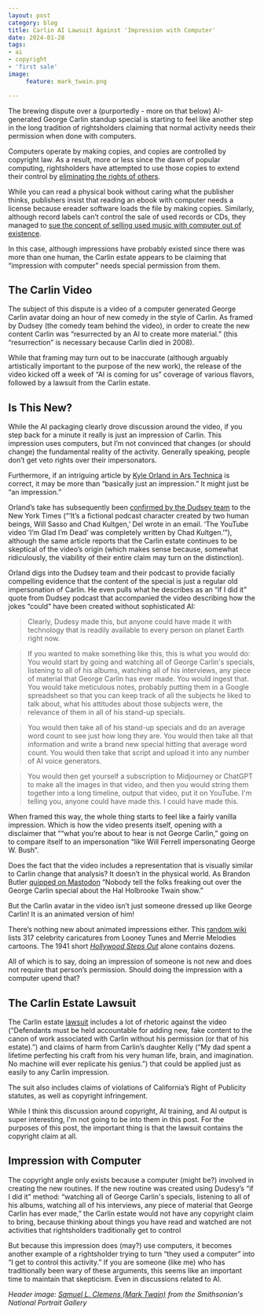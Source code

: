 ```yaml
---
layout: post
category: blog
title: Carlin AI Lawsuit Against 'Impression with Computer'
date: 2024-01-28
tags:
- ai
- copyright
- 'first sale'
image:
     feature: mark_twain.png

---
```


The brewing dispute over a (purportedly - more on that below) AI-generated George Carlin standup special is starting to feel like another step in the long tradition of rightsholders claiming that normal activity needs their permission when done with computers.

Computers operate by making copies, and copies are controlled by copyright law.  As a result, more or less since the dawn of popular computing, rightsholders have attempted to use those copies to extend their control by [eliminating the rights of others](https://mitpress.mit.edu/9780262535243/the-end-of-ownership/).  

While you can read a physical book without caring what the publisher thinks, publishers insist that reading an ebook with computer needs a license because ereader software loads the file by making copies.  Similarly, although record labels can’t control the sale of used records or CDs, they managed to [sue the concept of selling used music with computer out of existence](https://en.wikipedia.org/wiki/Capitol_Records,_LLC_v._ReDigi_Inc.).

In this case, although impressions have probably existed since there was more than one human, the Carlin estate appears to be claiming that “impression with computer” needs special permission from them.

## The Carlin Video

The subject of this dispute is a video of a computer generated George Carlin avatar doing an hour of new comedy in the style of Carlin. As framed by Dudsey (the comedy team behind the video), in order to create the new content Carlin was “resurrected by an AI to create more material.” (this “resurrection” is necessary because Carlin died in 2008).  

While that framing may turn out to be inaccurate (although arguably artistically important to the purpose of the new work), the release of the video kicked off a week of “AI is coming for us” coverage of various flavors, followed by a lawsuit from the Carlin estate.

## Is This New?

While the AI packaging clearly drove discussion around the video, if you step back for a minute it really is just an impression of Carlin. This impression uses computers, but I’m not convinced that changes (or should change) the fundamental reality of the activity.  Generally speaking, people don’t get veto rights over their impersonators.

Furthermore, if an intriguing article by [Kyle Orland in Ars Technica](https://arstechnica.com/ai/2024/01/did-an-ai-write-that-hour-long-george-carlin-special-im-not-convinced/) is correct, it may be more than “basically just an impression.”  It might just be “an impression.”  

Orland’s take has subsequently been [confirmed by the Dudsey team](https://www.nytimes.com/2024/01/26/arts/carlin-lawsuit-ai-podcast-copyright.html) to the New York Times (“‘It’s a fictional podcast character created by two human beings, Will Sasso and Chad Kultgen,’ Del wrote in an email. ‘The YouTube video ‘I’m Glad I’m Dead’ was completely written by Chad Kultgen.’”), although the same article reports that the Carlin estate continues to be skeptical of the video’s origin (which makes sense because, somewhat ridiculously, the viability of their entire claim may turn on the distinction).

Orland digs into the Dudsey team and their podcast to provide facially compelling evidence that the content of the special is just a regular old impersonation of Carlin.  He even pulls what he describes as an “if I did it” quote from Dudsey podcast that accompanied the video describing how the jokes “could” have been created without sophisticated AI:
> Clearly, Dudesy made this, but anyone could have made it with technology that is readily available to every person on planet Earth right now.

> If you wanted to make something like this, this is what you would do: You would start by going and watching all of George Carlin's specials, listening to all of his albums, watching all of his interviews, any piece of material that George Carlin has ever made. You would ingest that. You would take meticulous notes, probably putting them in a Google spreadsheet so that you can keep track of all the subjects he liked to talk about, what his attitudes about those subjects were, the relevance of them in all of his stand-up specials.

> You would then take all of his stand-up specials and do an average word count to see just how long they are. You would then take all that information and write a brand new special hitting that average word count. You would then take that script and upload it into any number of AI voice generators.

> You would then get yourself a subscription to Midjourney or ChatGPT to make all the images in that video, and then you would string them together into a long timeline, output that video, put it on YouTube. I'm telling you, anyone could have made this. I could have made this.

When framed this way, the whole thing starts to feel like a fairly vanilla impression.  Which is how the video presents itself, opening with a disclaimer that ““what you’re about to hear is not George Carlin,” going on to compare itself to an impersonation “like Will Ferrell impersonating George W. Bush”.

Does the fact that the video includes a representation that is visually similar to Carlin change that analysis? It doesn’t in the physical world.  As Brandon Butler [quipped on Mastodon](https://scholar.social/@bc_butler/111824444920613840) “Nobody tell the folks freaking out over the George Carlin special about the Hal Holbrooke Twain show.”

But the Carlin avatar in the video isn’t just someone dressed up like George Carlin! It is an animated version of him! 

There’s nothing new about animated impressions either.  This [random wiki](https://warnerbros.fandom.com/wiki/List_of_caricatures) lists 317 celebrity caricatures from Looney Tunes and Merrie Melodies cartoons.  The 1941 short *[Hollywood Steps Out](https://en.wikipedia.org/wiki/Hollywood_Steps_Out)* alone contains dozens.

All of which is to say, doing an impression of someone is not new and does not require that person’s permission.  Should doing the impression with a computer upend that? 

## The Carlin Estate Lawsuit

The Carlin estate [lawsuit](https://arstechnica.com/ai/2024/01/george-carlins-heirs-sue-comedy-podcast-over-ai-generated-impression/) includes a lot of rhetoric against the video (“Defendants must be held accountable for adding new, fake content to the canon of work associated with Carlin without his permission (or that of his estate).”) and claims of harm from Carlin’s daughter Kelly (“My dad spent a lifetime perfecting his craft from his very human life, brain, and imagination. No machine will ever replicate his genius.”) that could be applied just as easily to any Carlin impression.

The suit also includes claims of violations of California’s Right of Publicity statutes, as well as copyright infringement.  

While I think this discussion around copyright, AI training, and AI output is super interesting, I'm not going to be into them in this post. For the purposes of this post, the important thing is that the lawsuit contains the copyright claim at all.  

## Impression with Computer

The copyright angle only exists because a computer (might be?) involved in creating the new routines.  If the new routine was created using Dudesy’s “if I did it” method: “watching all of George Carlin's specials, listening to all of his albums, watching all of his interviews, any piece of material that George Carlin has ever made,” the Carlin estate would not have any copyright claim to bring, because thinking about things you have read and watched are not activities that rightsholders traditionally get to control

But because this impression does (may?) use computers, it becomes another example of a rightsholder trying to turn “they used a computer” into “I get to control this activity.” If you are someone (like me) who has traditionally been wary of these arguments, this seems like an important time to maintain that skepticism.  Even in discussions related to AI. 

*Header image: [Samuel L. Clemens (Mark Twain)](https://www.si.edu/object/samuel-l-clemens-mark-twain:npg_NPG.81.116) from the Smithsonian's National Portrait Gallery*

